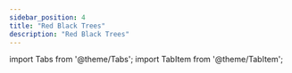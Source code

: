 ```yaml
---
sidebar_position: 4
title: "Red Black Trees"
description: "Red Black Trees"
---
```


import Tabs from '@theme/Tabs';
import TabItem from '@theme/TabItem';

